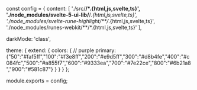 const config = {
content: [
'./src/**/*.{html,js,svelte,ts}',
'./node_modules/svelte-5-ui-lib/**/*.{html,js,svelte,ts}',
'./node_modules/svelte-rune-highlight/**/*.{html,js,svelte,ts}',
'./node_modules/runes-webkit/**/*.{html,js,svelte,ts}'
],

darkMode: 'class',

theme: {
extend: {
colors: {
// purple
primary: {"50":"#faf5ff","100":"#f3e8ff","200":"#e9d5ff","300":"#d8b4fe","400":"#c084fc","500":"#a855f7","600":"#9333ea","700":"#7e22ce","800":"#6b21a8","900":"#581c87"}
}
}
}
};

module.exports = config;
